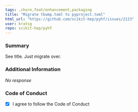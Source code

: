 ```yaml
---
tags: ,chore,feat/enhancement,packaging
title: "Migrate tbump.toml to pyproject.toml"
html_url: "https://github.com/scikit-hep/pyhf/issues/2123"
user: kratsg
repo: scikit-hep/pyhf
---
```


### Summary

See title. Just migrate over.

### Additional Information

_No response_

### Code of Conduct

- [X] I agree to follow the Code of Conduct